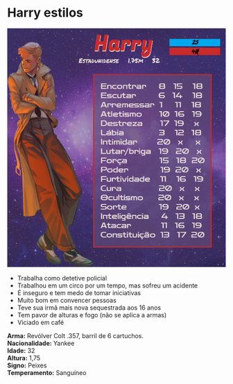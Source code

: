 # Harry estilos

<p><img src="/docs/assets/images/FichaHarry.jpg" width="550" height="550" alt="Ficha do Harry" title="herlock sholmes"></p>

* Trabalha como detetive policial 
* Trabalhou em um circo por um tempo, mas sofreu um acidente
* É inseguro e tem medo de tomar iniciativas
* Muito bom em convencer pessoas
* Teve sua irmã mais nova sequestrada aos 16 anos
* Tem pavor de alturas e fogo (não se aplica a armas)
* Viciado em café

**Arma:** Revólver Colt .357, barril de 6 cartuchos. <br>
**Nacionalidade:** Yankee <br>
**Idade:** 32 <br>
**Altura:** 1,75 <br>
**Signo:** Peixes <br>
**Temperamento:** Sanguíneo <br>